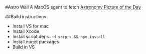 #Astro Wall
A MacOS agent to fetch [Astronomy Picture of the Day](https://apod.nasa.gov/apod/astropix.html)

##Build instructions:
- Install VS for mac
- Install Xcode
- Install script deps: `cd sripts && npm install`
- Install nuget packages
- Build in VS
